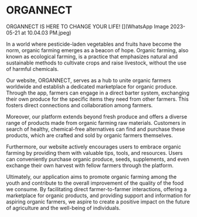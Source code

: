 # ORGANNECT
ORGANNECT IS HERE TO CHANGE YOUR LIFE!
[](WhatsApp Image 2023-05-21 at 10.04.03 PM.jpeg)

In a world where pesticide-laden vegetables and fruits have become the norm, organic farming emerges as a beacon of hope. Organic farming, also known as ecological farming, is a practice that emphasizes natural and sustainable methods to cultivate crops and raise livestock, without the use of harmful chemicals. 

Our website, ORGANNECT, serves as a hub to unite organic farmers worldwide and establish a dedicated marketplace for organic produce. Through the app, farmers can engage in a direct barter system, exchanging their own produce for the specific items they need from other farmers. This fosters direct connections and collaboration among farmers.

Moreover, our platform extends beyond fresh produce and offers a diverse range of products made from organic farming raw materials. Customers in search of healthy, chemical-free alternatives can find and purchase these products, which are crafted and sold by organic farmers themselves.

Furthermore, our website actively encourages users to embrace organic farming by providing them with valuable tips, tools, and resources. Users can conveniently purchase organic produce, seeds, supplements, and even exchange their own harvest with fellow farmers through the platform.

Ultimately, our application aims to promote organic farming among the youth and contribute to the overall improvement of the quality of the food we consume. By facilitating direct farmer-to-farmer interactions, offering a marketplace for organic products, and providing support and information for aspiring organic farmers, we aspire to create a positive impact on the future of agriculture and the well-being of individuals.
